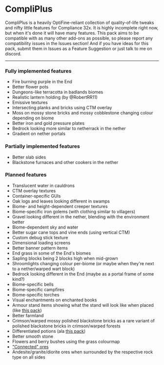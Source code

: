 # CompliPlus
CompliPlus is a heavily OptiFine-reliant collection of quality-of-life tweaks and nifty little features for Compliance 32x. It is highly incomplete right now, but when it's done it will have many features. This pack aims to be compatible with as many other add-ons as possible, so please report any compatibility issues in the Issues section! And if you have ideas for this pack, submit them in Issues as a Feature Suggestion or just talk to me on discord.
_________________
### Fully implemented features
- Fire burning purple in the End
- Better flower pots 
- Dungeons-like terracotta in badlands biomes
- Realistic lantern holding (by @RobertRR11)
- Emissive textures
- Intersecting planks and bricks using CTM overlay
- Moss on mossy stone bricks and mossy cobblestone changing colour depending on biome
- Better iron and gold pressure plates
- Bedrock looking more similar to netherrack in the nether
- Gradient on nether portals
### Partially implemented features
- Better slab sides
- Blackstone furnaces and other cookers in the nether
### Planned features 
- Translucent water in cauldrons
- CTM overlay textures 
- Container-specific GUIs
- Oak logs and leaves looking different in swamps
- Biome- and height-dependent creeper textures
- Biome-specific iron golems (with clothing similar to villagers)
- Gravel looking different in the nether, blending with the environment better
- Biome-dependent sky and water
- Better sugar cane tops and vine ends (using vertical CTM)
- Custom debug stick texture
- Dimensional loading screens
- Better banner pattern items
- End grass in some of the End's biomes
- Sapling blocks being 2 blocks high when mid-grown
- Shroomlights changing colour per-biome (or maybe when they're next to a nether/warped wart block)
- Bedrock looking different in the End (maybe as a portal frame of some kind?)
- Biome-specific bells
- Biome-specific campfires
- Biome-specific torches
- Visual enchantments on enchanted books
- Armour stand items showing what the stand will look like when placed (like [this pack](https://www.curseforge.com/minecraft/texture-packs/better-stands))
- Better farmland
- Crimson/warped mossy polished blackstone bricks as a rare variant of polished blackstone bricks in crimson/warped forests
- Differentiated potions (ala [this pack](https://www.curseforge.com/minecraft/texture-packs/color-corkination))
- Better smooth stone
- Flowers and berry bushes using the grass colourmap
- ["Connected" ores](https://cdn.discordapp.com/attachments/744223755391467522/800422452106231829/image0.png)
- Andesite/granite/diorite ores when surrounded by the respective rock type on all sides
